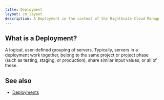 ```yaml
---
title: Deployment
layout: cm_layout
description: A Deployment in the context of the RightScale Cloud Management Platform consists of a logical, user-defined grouping of servers.
---
```


## What is a Deployment?

A logical, user-defined grouping of servers. Typically, servers in a deployment work together, belong to the same project or project phase (such as testing, staging, or production), share similar input values, or all of these.

## See also

* [Deployments](/cm/dashboard/manage/deployments/index.html)

